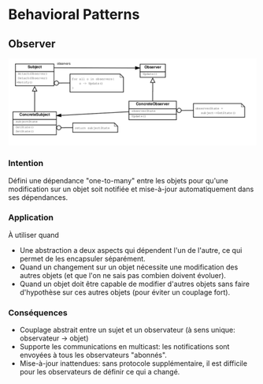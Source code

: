 # Behavioral Patterns

## Observer

![](observer.png)

### Intention

Défini une dépendance "one-to-many" entre les objets pour qu'une modification sur un objet soit notifiée et mise-à-jour
automatiquement dans ses dépendances.

### Application
À utiliser quand

- Une abstraction a deux aspects qui dépendent l'un de l'autre, ce qui permet de les encapsuler séparément.
- Quand un changement sur un objet nécessite une modification des autres objets (et que l'on ne sais pas combien doivent
évoluer).
- Quand un objet doit être capable de modifier d'autres objets sans faire d'hypothèse sur ces autres objets (pour éviter
un couplage fort).

### Conséquences

- Couplage abstrait entre un sujet et un observateur (à sens unique: observateur -> objet)
- Supporte les communications en multicast: les notifications sont envoyées à tous les observateurs "abonnés".
- Mise-à-jour inattendues: sans protocole supplémentaire, il est difficile pour les observateurs de définir ce qui a changé.